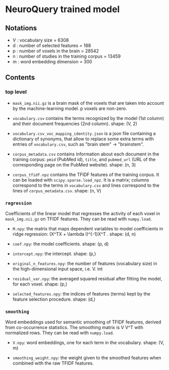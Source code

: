 # NeuroQuery trained model

## Notations

- V : vocabulary size = 6308
- d : number of selected features = 188
- p : number of voxels in the brain = 28542
- n : number of studies in the training corpus = 13459
- m : word embedding dimension = 300

## Contents

### top level

- `mask_img.nii.gz` is a brain mask of the voxels that are taken into account by
  the machine-learning model. p voxels are non-zero.

- `vocabulary.csv` contains the terms recognized by the model (1st column) and
  their document frequencies (2nd column). shape: (V, 2)

- `vocabulary.csv_voc_mapping_identity.json` is a json file containing a
  dictionary of synonyms, that allow to replace some extra terms with entries of
  `vocabulary.csv`, such as "brain stem" -> "brainstem".

- `corpus_metadata.csv` contains information about each document in the training
  corpus: `pmid` (PubMed id), `title`, and `pubmed_url` (URL of the
  corresponding page on the PubMed website). shape: (n, 3)

- `corpus_tfidf.npz` contains the TFIDF features of the training corpus. It can
  be loaded with `scipy.sparse.load_npz`. It is a matrix; columns correspond to
  the terms in `vocabulary.csv` and lines correspond to the lines of
  `corpus_metadata.csv`. shape: (n, V)

### `regression`

Coefficients of the linear model that regresses the activity of each voxel in
`mask_img.nii.gz` on TFIDF features. They can be read with `numpy.load`.

- `M.npy`: the matrix that maps dependent variables to model coefficients in
  ridge regression: (X^TX + \lambda I)^{-1}X^T . shape: (d, n)

- `coef.npy`: the model coefficients. shape: (p, d)

- `intercept.npy`: the intercept. shape: (p,)

- `original_n_features.npy`: the number of features (vocabulary size) in the
  high-dimensional input space, i.e. V. int

- `residual_var.npy`: the averaged squared residual after fitting the model, for
  each voxel. shape: (p,)

- `selected_features.npy`: the indices of features (terms) kept by the feature
  selection procedure. shape: (d,)

### `smoothing`

Word embeddings used for semantic smoothing of TFIDF features, derived from
co-occurrence statistics. The smoothing matrix is V V^T with normalized rows.
They can be read with `numpy.load`.

- `V.npy`: word embeddings, one for each term in the vocabulary. shape: (V, m)

- `smoothing_weight.npy`: the weight given to the smoothed features when
  combined with the raw TFIDF features.
